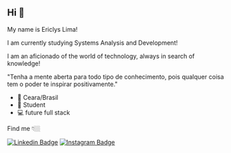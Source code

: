## Hi 👋

My name is Ericlys Lima!

I am currently studying Systems Analysis and Development!

I am an aficionado of the world of technology, always in search of knowledge!

"Tenha a mente aberta para todo tipo de conhecimento, pois qualquer coisa tem o poder te inspirar positivamente."

- 📌 Ceara/Brasil
- 📖 Student
- 💻 future full stack

Find me 👇🏼

[![Linkedin Badge](https://img.shields.io/badge/-LinkedIn-blue?style=flat-square&logo=Linkedin&logoColor=white&link=https://www.linkedin.com/in/ericlys-lima-3b61761b1/)](https://www.linkedin.com/in/ericlys-lima-3b61761b1/) [![Instagram Badge](https://img.shields.io/badge/-Instagram-red?style=flat-square&logo=Instagram&logoColor=white&link=https://www.instagram.com/ericlys_lima_/)](https://www.instagram.com/ericlys_lima_/)
